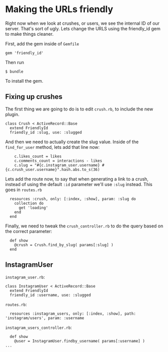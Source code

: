 # Making the URLs friendly

Right now when we look at crushes, or users, we see the internal ID of our server.  That's sort of ugly.  Lets change the URLS using the friendly_id gem to make things cleaner.

First, add the gem inside of `Gemfile`

```
gem 'friendly_id'
```

Then run 

```
$ bundle
```

To install the gem.

## Fixing up crushes
The first thing we are going to do is to edit `crush.rb`, to include the new plugin.

```
class Crush < ActiveRecord::Base
  extend FriendlyId
  friendly_id :slug, use: :slugged
```

And then we need to actually create the slug value.  Inside of the `find_for_user` method, lets add that line now:

```
    c.likes_count = likes
    c.comments_count = interactions - likes
    c.slug = "#{c.instagram_user.username} #{c.crush_user.username}".hash.abs.to_s(36)
```

Lets add the route now, to say that when generating a link to a crush, instead of using the default `:id` parameter we'll use `:slug` instead.  This goes in `routes.rb`

```
  resources :crush, only: [:index, :show], param: :slug do
    collection do
      get 'loading'
    end
  end
```

Finally, we need to tweak the `crush_controller.rb` to do the query based on the correct parameter:

```
  def show
    @crush = Crush.find_by_slug( params[:slug] )
  end
```

## InstagramUser

`instagram_user.rb`: 

```
class InstagramUser < ActiveRecord::Base
  extend FriendlyId
  friendly_id :username, use: :slugged
```

`routes.rb`:

```
  resources :instagram_users, only: [:index, :show], path: 'instagram/users', param: :username
```

`instagram_users_controller.rb`:

```
  def show
    @user = InstagramUser.findby_username( params[:username] )
...
```